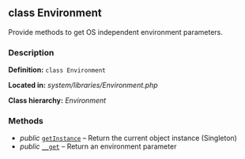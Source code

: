 class Environment
-----------------

Provide methods to get OS independent environment parameters.

### Description ###

**Definition:** `class Environment`

**Located in:** *system/libraries/Environment.php*

**Class hierarchy:** *Environment*



### Methods ###

- *public* [`getInstance`](Environment/getInstance.md) – Return the current object instance (Singleton)
- *public* [`__get`](Environment/__get.md) – Return an environment parameter